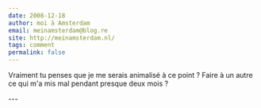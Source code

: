 ```yaml
---
date: 2008-12-18
author: moi à Amsterdam
email: meinamsterdam@blog.re
site: http://meinamsterdam.nl/
tags: comment
permalink: false
---
```


<p>
Vraiment tu penses que je me serais animalisé à ce point ? Faire à un autre ce qui m'a mis mal pendant presque deux mois ?
</p>
---